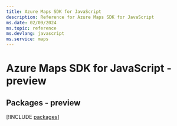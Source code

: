 ```yaml
---
title: Azure Maps SDK for JavaScript
description: Reference for Azure Maps SDK for JavaScript
ms.date: 02/09/2024
ms.topic: reference
ms.devlang: javascript
ms.service: maps
---
```

# Azure Maps SDK for JavaScript - preview
## Packages - preview
[!INCLUDE [packages](maps-index.md)]